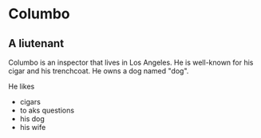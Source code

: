 # Columbo
## A liutenant

Columbo is an inspector that lives in Los Angeles.
He is well-known for his cigar and his trenchcoat.
He owns a dog named "dog".

He likes
* cigars
* to aks questions
* his dog
* his wife
